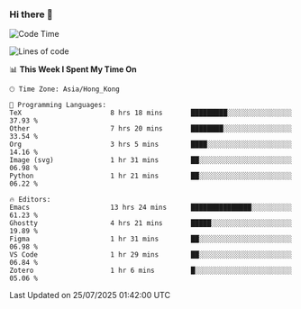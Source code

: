 ### Hi there 👋

<!--
**nicehiro/nicehiro** is a ✨ _special_ ✨ repository because its `README.md` (this file) appears on your GitHub profile.

Here are some ideas to get you started:

- 🔭 I’m currently working on ...
- 🌱 I’m currently learning ...
- 👯 I’m looking to collaborate on ...
- 🤔 I’m looking for help with ...
- 💬 Ask me about ...
- 📫 How to reach me: ...
- 😄 Pronouns: ...
- ⚡ Fun fact: ...
-->

<!--START_SECTION:waka-->
![Code Time](http://img.shields.io/badge/Code%20Time-837%20hrs%2020%20mins-blue)

![Lines of code](https://img.shields.io/badge/From%20Hello%20World%20I%27ve%20Written-1.7%20million%20lines%20of%20code-blue)

📊 **This Week I Spent My Time On** 

```text
🕑︎ Time Zone: Asia/Hong_Kong

💬 Programming Languages: 
TeX                      8 hrs 18 mins       █████████░░░░░░░░░░░░░░░░   37.93 % 
Other                    7 hrs 20 mins       ████████░░░░░░░░░░░░░░░░░   33.54 % 
Org                      3 hrs 5 mins        ████░░░░░░░░░░░░░░░░░░░░░   14.16 % 
Image (svg)              1 hr 31 mins        ██░░░░░░░░░░░░░░░░░░░░░░░   06.98 % 
Python                   1 hr 21 mins        ██░░░░░░░░░░░░░░░░░░░░░░░   06.22 % 

🔥 Editors: 
Emacs                    13 hrs 24 mins      ███████████████░░░░░░░░░░   61.23 % 
Ghostty                  4 hrs 21 mins       █████░░░░░░░░░░░░░░░░░░░░   19.89 % 
Figma                    1 hr 31 mins        ██░░░░░░░░░░░░░░░░░░░░░░░   06.98 % 
VS Code                  1 hr 29 mins        ██░░░░░░░░░░░░░░░░░░░░░░░   06.84 % 
Zotero                   1 hr 6 mins         █░░░░░░░░░░░░░░░░░░░░░░░░   05.06 % 
```


 Last Updated on 25/07/2025 01:42:00 UTC
<!--END_SECTION:waka-->
